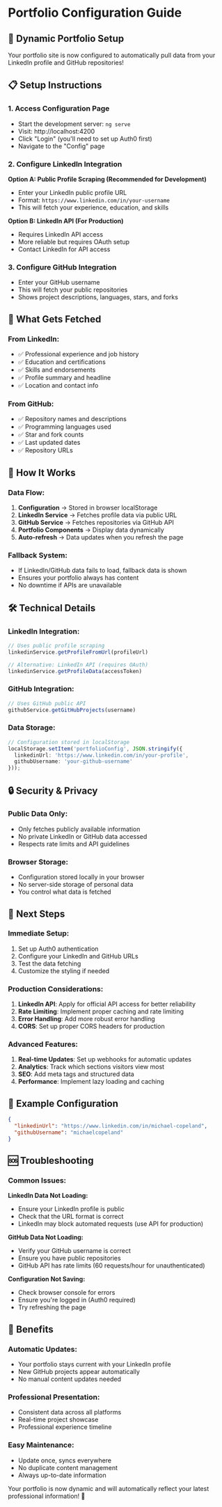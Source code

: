 # Portfolio Configuration Guide

## 🚀 **Dynamic Portfolio Setup**

Your portfolio site is now configured to automatically pull data from your LinkedIn profile and GitHub repositories!

## 📋 **Setup Instructions**

### 1. **Access Configuration Page**
- Start the development server: `ng serve`
- Visit: http://localhost:4200
- Click "Login" (you'll need to set up Auth0 first)
- Navigate to the "Config" page

### 2. **Configure LinkedIn Integration**

**Option A: Public Profile Scraping (Recommended for Development)**
- Enter your LinkedIn public profile URL
- Format: `https://www.linkedin.com/in/your-username`
- This will fetch your experience, education, and skills

**Option B: LinkedIn API (For Production)**
- Requires LinkedIn API access
- More reliable but requires OAuth setup
- Contact LinkedIn for API access

### 3. **Configure GitHub Integration**
- Enter your GitHub username
- This will fetch your public repositories
- Shows project descriptions, languages, stars, and forks

## 🔧 **What Gets Fetched**

### **From LinkedIn:**
- ✅ Professional experience and job history
- ✅ Education and certifications  
- ✅ Skills and endorsements
- ✅ Profile summary and headline
- ✅ Location and contact info

### **From GitHub:**
- ✅ Repository names and descriptions
- ✅ Programming languages used
- ✅ Star and fork counts
- ✅ Last updated dates
- ✅ Repository URLs

## 🎨 **How It Works**

### **Data Flow:**
1. **Configuration** → Stored in browser localStorage
2. **LinkedIn Service** → Fetches profile data via public URL
3. **GitHub Service** → Fetches repositories via GitHub API
4. **Portfolio Components** → Display data dynamically
5. **Auto-refresh** → Data updates when you refresh the page

### **Fallback System:**
- If LinkedIn/GitHub data fails to load, fallback data is shown
- Ensures your portfolio always has content
- No downtime if APIs are unavailable

## 🛠 **Technical Details**

### **LinkedIn Integration:**
```typescript
// Uses public profile scraping
linkedinService.getProfileFromUrl(profileUrl)

// Alternative: LinkedIn API (requires OAuth)
linkedinService.getProfileData(accessToken)
```

### **GitHub Integration:**
```typescript
// Uses GitHub public API
githubService.getGitHubProjects(username)
```

### **Data Storage:**
```typescript
// Configuration stored in localStorage
localStorage.setItem('portfolioConfig', JSON.stringify({
  linkedinUrl: 'https://www.linkedin.com/in/your-profile',
  githubUsername: 'your-github-username'
}));
```

## 🔒 **Security & Privacy**

### **Public Data Only:**
- Only fetches publicly available information
- No private LinkedIn or GitHub data accessed
- Respects rate limits and API guidelines

### **Browser Storage:**
- Configuration stored locally in your browser
- No server-side storage of personal data
- You control what data is fetched

## 🚀 **Next Steps**

### **Immediate Setup:**
1. Set up Auth0 authentication
2. Configure your LinkedIn and GitHub URLs
3. Test the data fetching
4. Customize the styling if needed

### **Production Considerations:**
1. **LinkedIn API**: Apply for official API access for better reliability
2. **Rate Limiting**: Implement proper caching and rate limiting
3. **Error Handling**: Add more robust error handling
4. **CORS**: Set up proper CORS headers for production

### **Advanced Features:**
1. **Real-time Updates**: Set up webhooks for automatic updates
2. **Analytics**: Track which sections visitors view most
3. **SEO**: Add meta tags and structured data
4. **Performance**: Implement lazy loading and caching

## 📝 **Example Configuration**

```json
{
  "linkedinUrl": "https://www.linkedin.com/in/michael-copeland",
  "githubUsername": "michaelcopeland"
}
```

## 🆘 **Troubleshooting**

### **Common Issues:**

**LinkedIn Data Not Loading:**
- Ensure your LinkedIn profile is public
- Check that the URL format is correct
- LinkedIn may block automated requests (use API for production)

**GitHub Data Not Loading:**
- Verify your GitHub username is correct
- Ensure you have public repositories
- GitHub API has rate limits (60 requests/hour for unauthenticated)

**Configuration Not Saving:**
- Check browser console for errors
- Ensure you're logged in (Auth0 required)
- Try refreshing the page

## 🎯 **Benefits**

### **Automatic Updates:**
- Your portfolio stays current with your LinkedIn profile
- New GitHub projects appear automatically
- No manual content updates needed

### **Professional Presentation:**
- Consistent data across all platforms
- Real-time project showcase
- Professional experience timeline

### **Easy Maintenance:**
- Update once, syncs everywhere
- No duplicate content management
- Always up-to-date information

Your portfolio is now dynamic and will automatically reflect your latest professional information! 🎉

